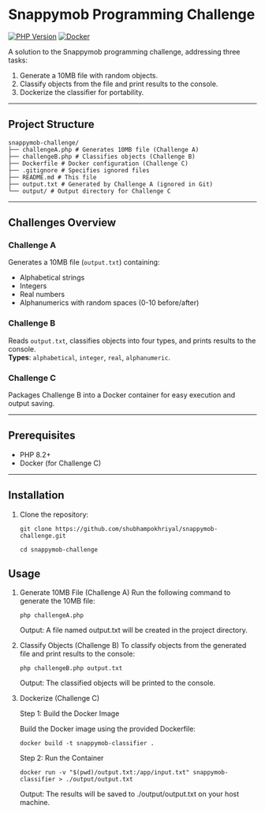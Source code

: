 # Snappymob Programming Challenge

[![PHP Version](https://img.shields.io/badge/PHP-8.2%2B-blue.svg)](https://php.net/)
[![Docker](https://img.shields.io/badge/Docker-✓-blue.svg)](https://docker.com)

A solution to the Snappymob programming challenge, addressing three tasks:
1. Generate a 10MB file with random objects.
2. Classify objects from the file and print results to the console.
3. Dockerize the classifier for portability.

---

## **Project Structure**
```
snappymob-challenge/
├── challengeA.php # Generates 10MB file (Challenge A)
├── challengeB.php # Classifies objects (Challenge B)
├── Dockerfile # Docker configuration (Challenge C)
├── .gitignore # Specifies ignored files
├── README.md # This file
├── output.txt # Generated by Challenge A (ignored in Git)
└── output/ # Output directory for Challenge C
```


---

## **Challenges Overview**

### **Challenge A**
Generates a 10MB file (`output.txt`) containing:
- Alphabetical strings
- Integers
- Real numbers
- Alphanumerics with random spaces (0-10 before/after)

### **Challenge B**
Reads `output.txt`, classifies objects into four types, and prints results to the console.  
**Types**: `alphabetical`, `integer`, `real`, `alphanumeric`.

### **Challenge C**
Packages Challenge B into a Docker container for easy execution and output saving.

---

## **Prerequisites**
- PHP 8.2+
- Docker (for Challenge C)

---

## **Installation**
1. Clone the repository:
   ```
   git clone https://github.com/shubhampokhriyal/snappymob-challenge.git
   ```
   ```
   cd snappymob-challenge

## **Usage**
1. Generate 10MB File (Challenge A)
   Run the following command to generate the 10MB file:
   ```
   php challengeA.php
   ```

   Output: A file named output.txt will be created in the project directory.

2. Classify Objects (Challenge B)
   To classify objects from the generated file and print results to the console:
   ```
   php challengeB.php output.txt
   ```
   Output: The classified objects will be printed to the console.

3. Dockerize (Challenge C)

   Step 1: Build the Docker Image
   
   Build the Docker image using the provided Dockerfile:
   ```
   docker build -t snappymob-classifier .
   ```
   Step 2: Run the Container
   ```
   docker run -v "$(pwd)/output.txt:/app/input.txt" snappymob-classifier > ./output/output.txt
   ```
   
   Output: The results will be saved to ./output/output.txt on your host machine.